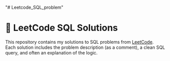 "# Leetcode_SQL_problem" 

# 🧠 LeetCode SQL Solutions

This repository contains my solutions to SQL problems from [LeetCode](https://leetcode.com/problemset/database/). Each solution includes the problem description (as a comment), a clean SQL query, and often an explanation of the logic.

